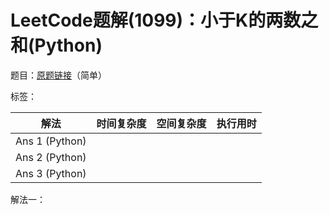 # LeetCode题解(1099)：小于K的两数之和(Python)

题目：[原题链接](https://leetcode-cn.com/problems/two-sum-less-than-k/)（简单）

标签：

| 解法           | 时间复杂度 | 空间复杂度 | 执行用时 |
| -------------- | ---------- | ---------- | -------- |
| Ans 1 (Python) |            |            |          |
| Ans 2 (Python) |            |            |          |
| Ans 3 (Python) |            |            |          |

解法一：

